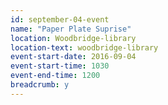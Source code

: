 ```yaml
---
id: september-04-event
name: "Paper Plate Suprise"
location: Woodbridge-library
location-text: woodbridge-library
event-start-date: 2016-09-04
event-start-time: 1030
event-end-time: 1200
breadcrumb: y
---
```

